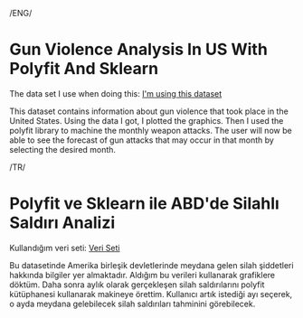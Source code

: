 /ENG/

# Gun Violence Analysis In US With Polyfit And Sklearn

The data set I use when doing this: [I'm using this dataset](https://www.kaggle.com/jameslko/gun-violence-data)


This dataset contains information about gun violence that took place in the United States. Using the data I got, I plotted the graphics. Then I used the polyfit library to machine the monthly weapon attacks. The user will now be able to see the forecast of gun attacks that may occur in that month by selecting the desired month.

/TR/

# Polyfit ve Sklearn ile ABD'de Silahlı Saldırı Analizi
Kullandığım veri seti: [Veri Seti](https://www.kaggle.com/jameslko/gun-violence-data)


Bu datasetinde Amerika birleşik devletlerinde meydana gelen silah şiddetleri hakkında bilgiler yer almaktadır. Aldığım bu verileri kullanarak grafiklere döktüm. Daha sonra aylık olarak gerçekleşen silah saldırılarını polyfit kütüphanesi kullanarak makineye örettim. Kullanıcı artık istediği ayı seçerek, o ayda meydana gelebilecek silah saldırıları tahminini görebilecek.
